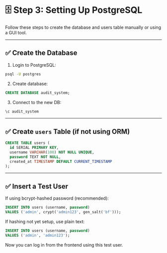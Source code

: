 # 🗄️ Step 3: Setting Up PostgreSQL

Follow these steps to create the database and users table manually or using a GUI tool.

---

## ✅ Create the Database

1. Login to PostgreSQL:

```bash
psql -U postgres
```

2. Create database:

```sql
CREATE DATABASE audit_system;
```

3. Connect to the new DB:

```sql
\c audit_system
```

---

## ✅ Create `users` Table (if not using ORM)

```sql
CREATE TABLE users (
  id SERIAL PRIMARY KEY,
  username VARCHAR(100) NOT NULL UNIQUE,
  password TEXT NOT NULL,
  created_at TIMESTAMP DEFAULT CURRENT_TIMESTAMP
);
```

---

## ✅ Insert a Test User

If using bcrypt-hashed password (recommended):

```sql
INSERT INTO users (username, password)
VALUES ('admin', crypt('admin123', gen_salt('bf')));
```

If hashing not yet setup, use plain text:

```sql
INSERT INTO users (username, password)
VALUES ('admin', 'admin123');
```

Now you can log in from the frontend using this test user.